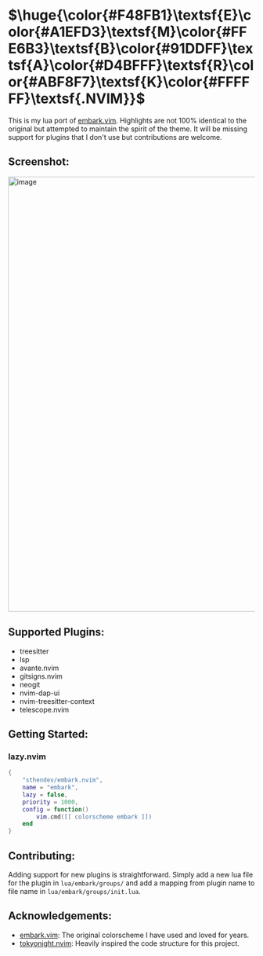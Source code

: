 # $\huge{\color{#F48FB1}\textsf{E}\color{#A1EFD3}\textsf{M}\color{#FFE6B3}\textsf{B}\color{#91DDFF}\textsf{A}\color{#D4BFFF}\textsf{R}\color{#ABF8F7}\textsf{K}\color{#FFFFFF}\textsf{.NVIM}}$
This is my lua port of [embark.vim](https://github.com/embark-theme/vim). Highlights are not 100% identical to the original but attempted to maintain the spirit of the theme. It will be missing support for plugins that I don't use but contributions are welcome.

## Screenshot:
<img width="1469" height="886" alt="image" src="https://github.com/user-attachments/assets/035e1161-5686-45e1-9e95-56227fb8208c" />

## Supported Plugins:
- treesitter
- lsp
- avante.nvim
- gitsigns.nvim
- neogit
- nvim-dap-ui
- nvim-treesitter-context
- telescope.nvim

## Getting Started:

### lazy.nvim
```lua
{
    "sthendev/embark.nvim",
    name = "embark",
    lazy = false,
    priority = 1000,
    config = function()
        vim.cmd([[ colorscheme embark ]])
    end
}
```

## Contributing:
Adding support for new plugins is straightforward. Simply add a new lua file for the plugin in `lua/embark/groups/` and add a mapping from plugin name to file name in `lua/embark/groups/init.lua`.

## Acknowledgements:
- [embark.vim](https://github.com/embark-theme/vim): The original colorscheme I have used and loved for years.
- [tokyonight.nvim](https://github.com/folke/tokyonight.nvim): Heavily inspired the code structure for this project.
